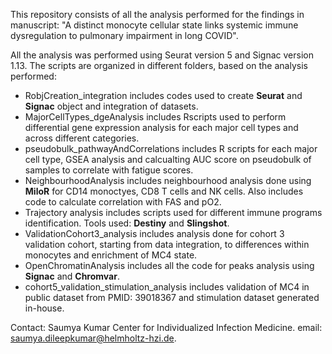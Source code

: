 This repository consists of all the analysis performed for the findings in manuscript: "A distinct monocyte cellular state links systemic immune dysregulation to pulmonary impairment in long COVID".

All the analysis was performed using Seurat version 5 and Signac version 1.13. 
The scripts are organized in different folders, based on the analysis performed:
- RobjCreation_integration includes codes used to create **Seurat** and **Signac** object and integration of datasets.
- MajorCellTypes_dgeAnalysis includes Rscripts used to perform differential gene expression analysis for each major cell types and across different categories.
- pseudobulk_pathwayAndCorrelations includes R scripts for each major cell type, GSEA analysis and calcualting AUC score on pseudobulk of samples to correlate with fatigue scores.
- NeighbourhoodAnalysis includes neighbourhood analysis done using **MiloR** for CD14 monoctyes, CD8 T cells and NK cells. Also includes code to calculate correlation with FAS and pO2.
- Trajectory analysis includes scripts used for different immune programs identification. Tools used: **Destiny** and **Slingshot**. 
- ValidationCohort3_analysis includes analysis done for cohort 3 validation cohort, starting from data integration, to differences within monocytes and enrichment of MC4 state.
- OpenChromatinAnalysis includes all the code for peaks analysis using **Signac** and **Chromvar**.
- cohort5_validation_stimulation_analysis includes validation of MC4 in public dataset from PMID: 39018367 and stimulation dataset generated in-house.

Contact:
Saumya Kumar Center for Individualized Infection Medicine. email: saumya.dileepkumar@helmholtz-hzi.de.

